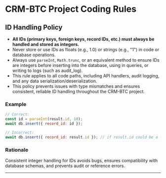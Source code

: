 # CRM-BTC Project Coding Rules

## ID Handling Policy

- **All IDs (primary keys, foreign keys, record IDs, etc.) must always be handled and stored as integers.**
- Never store or use IDs as floats (e.g., 1.0) or strings (e.g., "1") in code or database operations.
- Always use `parseInt`, `Math.trunc`, or an equivalent method to ensure IDs are integers before inserting into the database, using in queries, or writing to logs (such as audit_log).
- This rule applies to all code paths, including API handlers, audit logging, and any data serialization/deserialization.
- This policy prevents issues with type mismatches and ensures consistent, reliable ID handling throughout the CRM-BTC project.

### Example

```js
// Correct:
const id = parseInt(result.id, 10);
await db.insert({ record_id: id });

// Incorrect:
await db.insert({ record_id: result.id }); // if result.id could be a float or string
```

### Rationale

Consistent integer handling for IDs avoids bugs, ensures compatibility with database schemas, and prevents audit or reference errors.

---
